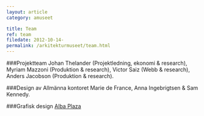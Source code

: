 ```yaml
---
layout: article
category: amuseet

title: Team
ref: team
filedate: 2012-10-14-
permalink: /arkitekturmuseet/team.html
---
```


###Projektteam
Johan Thelander (Projektledning, ekonomi & research), Myriam Mazzoni (Produktion & research), Victor Saiz (Webb & research), Anders Jacobson (Produktion & research).

###Design av Allmänna kontoret
Marie de France, Anna Ingebrigtsen & Sam Kennedy.

###Grafisk design
[Alba Plaza](http://estudiovixen.es)
